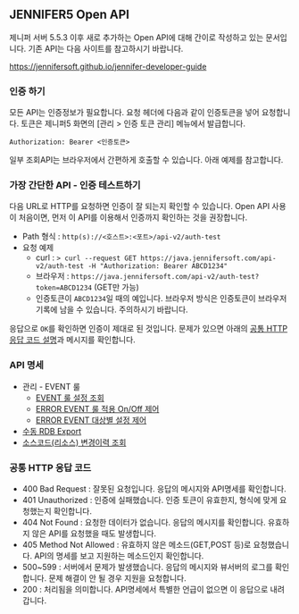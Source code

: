 ## JENNIFER5 Open API

제니퍼 서버 5.5.3 이후 새로 추가하는 Open API에 대해 간이로 작성하고 있는 문서입니다. 기존 API는 다음 사이트를 참고하시기 바랍니다.

https://jennifersoft.github.io/jennifer-developer-guide


### 인증 하기

모든 API는 인증정보가 필요합니다. 요청 헤더에 다음과 같이 인증토큰을 넣어 요청합니다. 토큰은 제니퍼5 화면의 [관리 > 인증 토큰 관리] 메뉴에서 발급합니다.

`Authorization: Bearer <인증토큰>`

일부 조회API는 브라우저에서 간편하게 호출할 수 있습니다. 아래 예제를 참고합니다.

### 가장 간단한 API - 인증 테스트하기

다음 URL로 HTTP를 요청하면 인증이 잘 되는지 확인할 수 있습니다. Open API 사용이 처음이면, 먼저 이 API를 이용해서 인증까지 확인하는 것을 권장합니다.

- Path 형식 : `http(s)://<호스트>:<포트>/api-v2/auth-test`
- 요청 예제 
    - curl : `> curl --request GET https://java.jennifersoft.com/api-v2/auth-test -H "Authorization: Bearer ABCD1234"`
    - 브라우저 : `https://java.jennifersoft.com/api-v2/auth-test?token=ABCD1234` (GET만 가능)
    - 인증토큰이 `ABCD1234`일 때의 예입니다. 브라우저 방식은 인증토큰이 브라우저 기록에 남을 수 있습니다. 주의하시기 바랍니다.

응답으로 `OK`를 확인하면 인증이 제대로 된 것입니다. 문제가 있으면 아래의 [공통 HTTP 응답 코드 설명](#공통-HTTP-응답-코드)과 메시지를 확인합니다.

### API 명세

- 관리 - EVENT 룰
    - [EVENT 룰 설정 조회](spec/manage-rule-event.md)
    - [ERROR EVENT 룰 적용 On/Off 제어](spec/manage-rule-event-error-applied.md)
    - [ERROR EVENT 대상별 설정 제어](spec/manage-rule-event-error-individual.md)
- [수동 RDB Export](spec/manual-rdb-export.md)
- [소스코드(리소스) 변경이력 조회](spec/deploy.md)
    
### 공통 HTTP 응답 코드

- 400 Bad Request : 잘못된 요청입니다. 응답의 메시지와 API명세를 확인합니다.
- 401 Unauthorized : 인증에 실패했습니다. 인증 토큰이 유효한지, 형식에 맞게 요청했는지 확인합니다.
- 404 Not Found : 요청한 데이터가 없습니다. 응답의 메시지를 확인합니다. 유효하지 않은 API를 요청했을 때도 발생합니다.
- 405 Method Not Allowed : 유효하지 않은 메소드(GET,POST 등)로 요청했습니다. API의 명세를 보고 지원하는 메소드인지 확인합니다.
- 500~599 : 서버에서 문제가 발생했습니다. 응답의 메시지와 뷰서버의 로그를 확인합니다. 문제 해결이 안 될 경우 지원을 요청합니다.
- 200 : 처리됨을 의미합니다. API명세에서 특별한 언급이 없으면 이 응답으로 내려갑니다.
